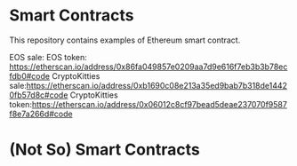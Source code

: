 # Smart Contracts

This repository contains examples of Ethereum smart contract.

EOS sale:
EOS token: https://etherscan.io/address/0x86fa049857e0209aa7d9e616f7eb3b3b78ecfdb0#code
CryptoKitties sale:https://etherscan.io/address/0xb1690c08e213a35ed9bab7b318de14420fb57d8c#code
CryptoKitties token:https://etherscan.io/address/0x06012c8cf97bead5deae237070f9587f8e7a266d#code


# (Not So) Smart Contracts
